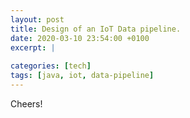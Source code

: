 ```yaml
---
layout: post
title: Design of an IoT Data pipeline.
date: 2020-03-10 23:54:00 +0100
excerpt: |
    
categories: [tech]
tags: [java, iot, data-pipeline]
---
```



Cheers!